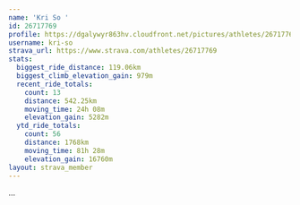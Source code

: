 ```yaml
---
name: 'Kri So '
id: 26717769
profile: https://dgalywyr863hv.cloudfront.net/pictures/athletes/26717769/7761026/13/large.jpg
username: kri-so
strava_url: https://www.strava.com/athletes/26717769
stats:
  biggest_ride_distance: 119.06km
  biggest_climb_elevation_gain: 979m
  recent_ride_totals:
    count: 13
    distance: 542.25km
    moving_time: 24h 08m
    elevation_gain: 5282m
  ytd_ride_totals:
    count: 56
    distance: 1768km
    moving_time: 81h 28m
    elevation_gain: 16760m
layout: strava_member
--- 
```

...

